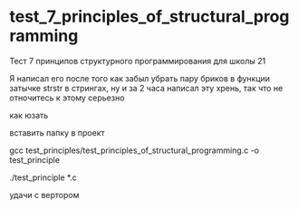 # test_7_principles_of_structural_programming
Тест 7 принципов структурного программирования для школы 21

Я написал его после того как забыл убрать пару бриков в функции затычке strstr в стрингах,
ну и за 2 часа написал эту хрень, так что не отночитесь к этому серьезно

как юзать

вставить папку в проект 

  gcc test_principles/test_principles_of_structural_programming.c -о test_principle

  ./test_principle *.c



удачи с вертором
